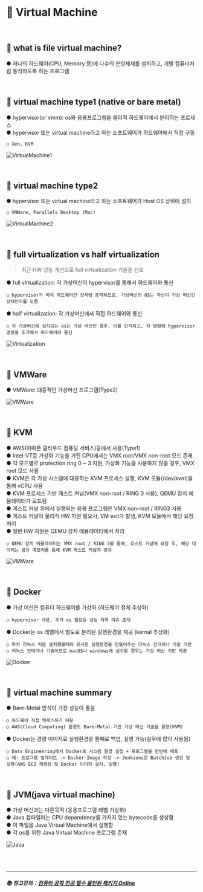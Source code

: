 # 🔑 Virtual Machine

<br>

## 📌 what is file virtual machine?

● 하나의 하드웨어(CPU, Memory 등)에 다수의 운영체제를 설치하고, 개별 컴퓨터처럼 동작하도록 하는 프로그램<br>

<br>

## 📌 virtual machine type1 (native or bare metal)

● hypervisor(or vmm): os와 응용프로그램을 물리적 하드웨어에서 분리하는 프로세스<br>
● hypervisor 또는 virtual machine라고 하는 소프트웨어가 하드웨어에서 직접 구동<br>
```
○ Xen, KVM
```

![VirtualMachine1](./image/virtual_machine_1.png)<br>

<br>

## 📌 virtual machine type2

● hypervisor 또는 virtual machine라고 하는 소프트웨어가 Host OS 상위에 설치
```
○ VMWare, Parallels Desktop (Mac)
```

![VirtualMachine2](./image/virtual_machine_2.png)<br>

<br>

## 📌 full virtualization vs half virtualization

> 최근 HW 성능 개선으로 full virtualization 기술을 선호

● full virtualization: 각 가상머신이 hypervisor를 통해서 하드웨어와 통신
```
○ hypervisor가 마치 하드웨어인 것처럼 동작하므로, 가상머신의 OS는 자신이 가상 머신인 상태인지를 모름
```
● half virtualization: 각 가상머신에서 직접 하드웨어와 통신
```
○ 각 가상머신에 설치되는 os는 가상 머신인 경우, 이를 인지하고, 각 명령에 hypervisor 명령을 추가해서 하드웨어와 통신
```

![Virtualization](./image/virtualization.png)<br>

<br>

## 📌 VMWare

● VMWare: 대중적인 가상머신 프로그램(Type2)<br>

![VMWare](./image/virtual_machine_2.png)<br>

<br>

## 📌 KVM

● AWS(아마존 클라우드 컴퓨팅 서비스)등에서 사용(Type1)<br>
● Intel-VT등 가상화 기능을 가진 CPU에서는 VMX root/VMX non-root 모드 존재<br>
● 각 모드별로 protection ring 0 ~ 3 지원, 가상화 기능을 사용하지 않을 경우, VMX root 모드 사용<br>
● KVM은 각 가상 시스템에 대응하는 KVM 프로세스 실행, KVM 모듈(/dev/kvm)을 통해 vCPU 사용<br>
● KVM 프로세스 기반 게스트 커널(VMX non-root / RING 0 사용), QEMU 장치 에뮬레이터가 로드됨<br>
● 게스트 커널 위에서 실행되는 응용 프로그램은 VMX non-root / RING3 사용<br>
● 게스트 커널이 물리적 HW 자원 필요시, VM exit가 발생, KVM 모듈에서 해당 요청 처리<br>
● 일반 HW 자원은 QEMU 장치 에뮬레이터에서 처리
```
○ QEMU 장치 에뮬레이터는 VMX root / RING 3를 통해, 호스트 커널에 요청 후, 해당 데이터는 공유 메모리를 통해 KVM 게스트 커널과 공유
```

![VMWare](./image/virtual_machine_2.png)<br>

<br>

## 📌 Docker

● 가상 머신은 컴퓨터 하드웨어를 가상화 (하드웨어 정체 추상화)
```
○ hypervisor 사용, 추가 os 필요등 성능 저하 이슈 존재
```
● Docker는 os 레벨에서 별도로 분리된 실행환경을 제공 (kernal 추상화)
```
○ 마치 리눅스 처음 설치했을때와 유사한 실행환경을 만들어주는 리눅스 컨테이너 기술 기반
○ 리눅스 컨테이너 기술이므로 macOS나 windows에 설치할 경우는 가상 머신 기반 제공
```

![Docker](./image/docker.png)<br>

<br>

## 📌 virtual machine summary

● Bare-Metal 방식이 가장 성능이 좋음
```
○ 하드웨어 직접 엑세스하기 때문
○ AWS(Cloud Computing) 환경도 Bare-Metal 기반 가상 머신 기술을 활용(KVM)
```
● Docker는 경량 이미지로 실행환경을 통째로 백업, 실행 가능(실무에 많이 사용됨)
```
○ Data Engineering에서 Docker로 시스템 환경 설정 + 프로그램을 한번에 배포
○ 예: 프로그램 업데이트 -> Docker Image 작성 -> Jenkions로 BatchJob 생성 및 실행(AWS EC2 재생성 및 Docker 이미지 설치, 실행)
```

<br>

## 📌 JVM(java virtual machine)

● 가상 머신과는 다른목적 (응용프로그램 레벨 가상화)<br>
● Java 컴파일러는 CPU dependency를 가지지 않는 bytecode를 생성함<br>
● 이 파일을 Java Virtual Machine에서 실행함<br>
● 각 os를 위한 Java Virtual Machine 프로그램 존재<br>

![Java](./image/java.png)<br>

<br>
<br>

---

##### 📚 참고강의：[컴퓨터 공학 전공 필수 올인원 패키지 Online](https://fastcampus.co.kr/devonlinecs)